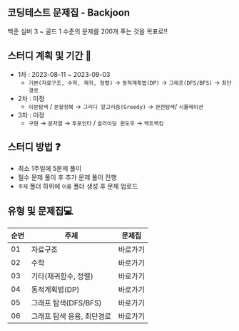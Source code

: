 ## 코딩테스트 문제집 - Backjoon
백준 실버 3 ~ 골드 1 수준의 문제를 200개 푸는 것을 목표로!!

## 스터디 계획 및 기간 📆
- 1차 : 2023-08-11 ~ 2023-09-03
    - `기본(자료구조, 수학, 재귀, 정렬)` → `동적계획법(DP)` → `그래프(DFS/BFS)` → `최단경로`
- 2차 : 미정
    - `이분탐색` / `분할정복` → `그리디 알고리즘(Greedy)` → `완전탐색`/ `시뮬레이션`
- 3차 : 미정
    - `구현` → `문자열` → `투포인터` / `슬라이딩 윈도우` → `백트랙킹`

## 스터디 방법 ❓

- 최소 1주일에 5문제 풀이
- 필수 문제 풀이 후 추가 문제 풀이 진행
- `주제` 폴더 하위에 `이름` 폴더 생성 후 문제 업로드

## 유형 및 문제집💻

| 순번 | 주제 | 문제집 |
| --- | --- | --- |
| 01 | 자료구조 | 바로가기 |
| 02 | 수학 | 바로가기 |
| 03 | 기타(재귀함수, 정렬) | 바로가기 |
| 04 | 동적계획법(DP) | 바로가기 |
| 05 | 그래프 탐색(DFS/BFS) | 바로가기 |
| 06 | 그래프 탐색 응용, 최단경로 | 바로가기 |
